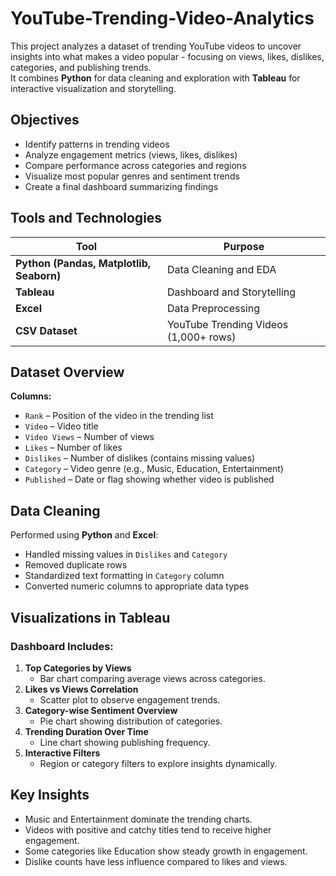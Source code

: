 # YouTube-Trending-Video-Analytics
This project analyzes a dataset of trending YouTube videos to uncover insights into what makes a video popular - focusing on views, likes, dislikes, categories, and publishing trends.  
It combines **Python** for data cleaning and exploration with **Tableau** for interactive visualization and storytelling.


## Objectives

- Identify patterns in trending videos  
- Analyze engagement metrics (views, likes, dislikes)  
- Compare performance across categories and regions  
- Visualize most popular genres and sentiment trends  
- Create a final dashboard summarizing findings


##  Tools and Technologies

| Tool | Purpose |
|------|----------|
| **Python (Pandas, Matplotlib, Seaborn)** | Data Cleaning and EDA |
| **Tableau** | Dashboard and Storytelling |
| **Excel** | Data Preprocessing |
| **CSV Dataset** | YouTube Trending Videos (1,000+ rows) |



##  Dataset Overview

**Columns:**
- `Rank` – Position of the video in the trending list  
- `Video` – Video title  
- `Video Views` – Number of views  
- `Likes` – Number of likes  
- `Dislikes` – Number of dislikes (contains missing values)  
- `Category` – Video genre (e.g., Music, Education, Entertainment)  
- `Published` – Date or flag showing whether video is published  



##  Data Cleaning

Performed using **Python** and **Excel**:
- Handled missing values in `Dislikes` and `Category`
- Removed duplicate rows  
- Standardized text formatting in `Category` column  
- Converted numeric columns to appropriate data types  



## Visualizations in Tableau

### Dashboard Includes:
1. **Top Categories by Views**
   - Bar chart comparing average views across categories.  
2. **Likes vs Views Correlation**
   - Scatter plot to observe engagement trends.  
3. **Category-wise Sentiment Overview**
   - Pie chart showing distribution of categories.  
4. **Trending Duration Over Time**
   - Line chart showing publishing frequency.  
5. **Interactive Filters**
   - Region or category filters to explore insights dynamically.  



##  Key Insights

- Music and Entertainment dominate the trending charts.  
- Videos with positive and catchy titles tend to receive higher engagement.  
- Some categories like Education show steady growth in engagement.  
- Dislike counts have less influence compared to likes and views.  







